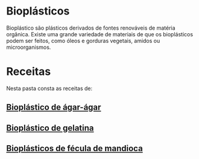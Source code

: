 # Bioplásticos

Bioplástico são plásticos derivados de fontes renováveis de matéria orgânica. Existe uma grande variedade de materiais de que os bioplásticos podem ser feitos, como óleos e gorduras vegetais, amidos ou microorganismos. 

# Receitas

Nesta pasta consta as receitas de:

## [Bioplástico de ágar-ágar](https://github.com/instituto-hub/Bootcamp-Ind-textil/tree/master/Turma%20%231/Biopl%C3%A1sticos/Biopl%C3%A1stico%20de%20%C3%A1gar-%C3%A1gar)

## [Bioplástico de gelatina](https://github.com/instituto-hub/Bootcamp-Ind-textil/tree/master/Turma%20%231/Biopl%C3%A1sticos/Biopl%C3%A1stico%20de%20gelatina)

## [Bioplásticos de fécula de mandioca](https://github.com/instituto-hub/Bootcamp-Ind-textil/blob/master/Turma%20%231/Biopl%C3%A1sticos/Biopl%C3%A1sticos%20de%20f%C3%A9cula%20de%20mandioca/README.md)
